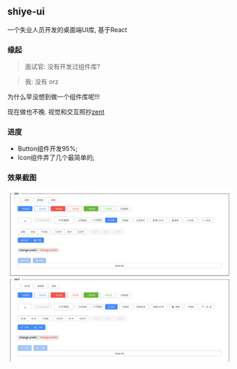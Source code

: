 ## shiye-ui

一个失业人员开发的桌面端UI库, 基于React

### 缘起

> 面试官: 没有开发过组件库?

> 我: 没有 orz

为什么早没想到做一个组件库呢!!!

现在做也不晚. 视觉和交互照抄[zent](https://youzan.github.io/zent/)

### 进度
- Button组件开发95%;
- Icon组件弄了几个最简单的;

### 效果截图
![效果图](./images/btn-demo.png)
